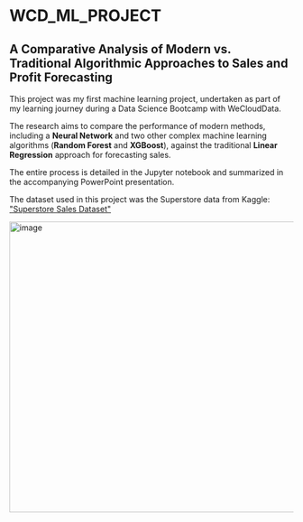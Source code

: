 # WCD_ML_PROJECT
## A Comparative Analysis of Modern vs. Traditional Algorithmic Approaches to Sales and Profit Forecasting

This project was my first machine learning project, undertaken as part of my learning journey during a Data Science Bootcamp with WeCloudData.

The research aims to compare the performance of modern methods, including a **Neural Network** and two other complex machine learning algorithms (**Random Forest** and **XGBoost**), against the traditional **Linear Regression** approach for forecasting sales.

The entire process is detailed in the Jupyter notebook and summarized in the accompanying PowerPoint presentation.

The dataset used in this project was the Superstore data from Kaggle: ["Superstore Sales Dataset"](https://www.kaggle.com/datasets/aditisaxena20/superstore-sales-dataset)



<img width="515" alt="image" src="https://github.com/user-attachments/assets/90d16696-30b4-4cae-8d19-3a0da2286c5e">


